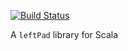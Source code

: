 [![Build Status](https://travis-ci.org/szeiger/leftpad.svg?branch=master)](https://travis-ci.org/szeiger/leftpad)

A `leftPad` library for Scala
